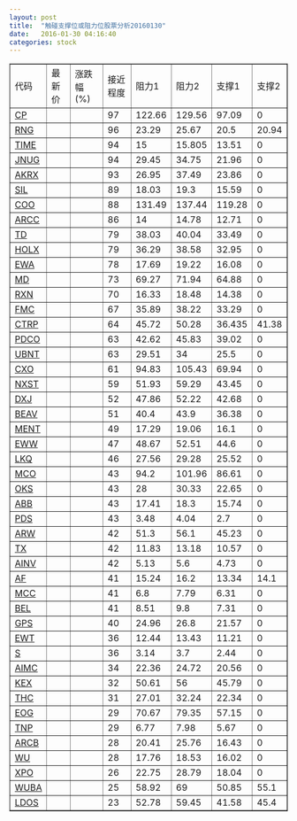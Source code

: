 ```yaml
---
layout: post
title:  "触碰支撑位或阻力位股票分析20160130"
date:   2016-01-30 04:16:40
categories: stock
---
```

<script type="text/javascript">
var stockList = []
stockList.push('gb_cp');
stockList.push('gb_rng');
stockList.push('gb_time');
stockList.push('gb_jnug');
stockList.push('gb_akrx');
stockList.push('gb_sil');
stockList.push('gb_coo');
stockList.push('gb_arcc');
stockList.push('gb_td');
stockList.push('gb_holx');
stockList.push('gb_ewa');
stockList.push('gb_md');
stockList.push('gb_rxn');
stockList.push('gb_fmc');
stockList.push('gb_ctrp');
stockList.push('gb_pdco');
stockList.push('gb_ubnt');
stockList.push('gb_cxo');
stockList.push('gb_nxst');
stockList.push('gb_dxj');
stockList.push('gb_beav');
stockList.push('gb_ment');
stockList.push('gb_eww');
stockList.push('gb_lkq');
stockList.push('gb_mco');
stockList.push('gb_oks');
stockList.push('gb_abb');
stockList.push('gb_pds');
stockList.push('gb_arw');
stockList.push('gb_tx');
stockList.push('gb_ainv');
stockList.push('gb_af');
stockList.push('gb_mcc');
stockList.push('gb_bel');
stockList.push('gb_gps');
stockList.push('gb_ewt');
stockList.push('gb_s');
stockList.push('gb_aimc');
stockList.push('gb_kex');
stockList.push('gb_thc');
stockList.push('gb_eog');
stockList.push('gb_tnp');
stockList.push('gb_arcb');
stockList.push('gb_wu');
stockList.push('gb_xpo');
stockList.push('gb_wuba');
stockList.push('gb_ldos');
</script>
<table border="1">
 <tr>
 <td>代码</td>
 <td>最新价</td>
 <td>涨跌幅(%)</td>
 <td>接近程度</td>
 <td>阻力1</td>
 <td>阻力2</td>
 <td>支撑1</td>
 <td>支撑2</td>
</tr>
  <tr id="cp" class="red">
  <td><a href="http://stock.finance.sina.com.cn/usstock/quotes/CP.html" target="_blank">CP</a></td><td></td><td></td><td>97</td><td>122.66</td><td>129.56</td><td>97.09</td><td>0</td></tr>
  <tr id="rng" class="green">
  <td><a href="http://stock.finance.sina.com.cn/usstock/quotes/RNG.html" target="_blank">RNG</a></td><td></td><td></td><td>96</td><td>23.29</td><td>25.67</td><td>20.5</td><td>20.94</td></tr>
  <tr id="time" class="red">
  <td><a href="http://stock.finance.sina.com.cn/usstock/quotes/TIME.html" target="_blank">TIME</a></td><td></td><td></td><td>94</td><td>15</td><td>15.805</td><td>13.51</td><td>0</td></tr>
  <tr id="jnug" class="red">
  <td><a href="http://stock.finance.sina.com.cn/usstock/quotes/JNUG.html" target="_blank">JNUG</a></td><td></td><td></td><td>94</td><td>29.45</td><td>34.75</td><td>21.96</td><td>0</td></tr>
  <tr id="akrx" class="red">
  <td><a href="http://stock.finance.sina.com.cn/usstock/quotes/AKRX.html" target="_blank">AKRX</a></td><td></td><td></td><td>93</td><td>26.95</td><td>37.49</td><td>23.86</td><td>0</td></tr>
  <tr id="sil" class="red">
  <td><a href="http://stock.finance.sina.com.cn/usstock/quotes/SIL.html" target="_blank">SIL</a></td><td></td><td></td><td>89</td><td>18.03</td><td>19.3</td><td>15.59</td><td>0</td></tr>
  <tr id="coo" class="red">
  <td><a href="http://stock.finance.sina.com.cn/usstock/quotes/COO.html" target="_blank">COO</a></td><td></td><td></td><td>88</td><td>131.49</td><td>137.44</td><td>119.28</td><td>0</td></tr>
  <tr id="arcc" class="red">
  <td><a href="http://stock.finance.sina.com.cn/usstock/quotes/ARCC.html" target="_blank">ARCC</a></td><td></td><td></td><td>86</td><td>14</td><td>14.78</td><td>12.71</td><td>0</td></tr>
  <tr id="td" class="red">
  <td><a href="http://stock.finance.sina.com.cn/usstock/quotes/TD.html" target="_blank">TD</a></td><td></td><td></td><td>79</td><td>38.03</td><td>40.04</td><td>33.49</td><td>0</td></tr>
  <tr id="holx" class="green">
  <td><a href="http://stock.finance.sina.com.cn/usstock/quotes/HOLX.html" target="_blank">HOLX</a></td><td></td><td></td><td>79</td><td>36.29</td><td>38.58</td><td>32.95</td><td>0</td></tr>
  <tr id="ewa" class="red">
  <td><a href="http://stock.finance.sina.com.cn/usstock/quotes/EWA.html" target="_blank">EWA</a></td><td></td><td></td><td>78</td><td>17.69</td><td>19.22</td><td>16.08</td><td>0</td></tr>
  <tr id="md" class="green">
  <td><a href="http://stock.finance.sina.com.cn/usstock/quotes/MD.html" target="_blank">MD</a></td><td></td><td></td><td>73</td><td>69.27</td><td>71.94</td><td>64.88</td><td>0</td></tr>
  <tr id="rxn" class="green">
  <td><a href="http://stock.finance.sina.com.cn/usstock/quotes/RXN.html" target="_blank">RXN</a></td><td></td><td></td><td>70</td><td>16.33</td><td>18.48</td><td>14.38</td><td>0</td></tr>
  <tr id="fmc" class="red">
  <td><a href="http://stock.finance.sina.com.cn/usstock/quotes/FMC.html" target="_blank">FMC</a></td><td></td><td></td><td>67</td><td>35.89</td><td>38.22</td><td>33.29</td><td>0</td></tr>
  <tr id="ctrp" class="green">
  <td><a href="http://stock.finance.sina.com.cn/usstock/quotes/CTRP.html" target="_blank">CTRP</a></td><td></td><td></td><td>64</td><td>45.72</td><td>50.28</td><td>36.435</td><td>41.38</td></tr>
  <tr id="pdco" class="red">
  <td><a href="http://stock.finance.sina.com.cn/usstock/quotes/PDCO.html" target="_blank">PDCO</a></td><td></td><td></td><td>63</td><td>42.62</td><td>45.83</td><td>39.02</td><td>0</td></tr>
  <tr id="ubnt" class="green">
  <td><a href="http://stock.finance.sina.com.cn/usstock/quotes/UBNT.html" target="_blank">UBNT</a></td><td></td><td></td><td>63</td><td>29.51</td><td>34</td><td>25.5</td><td>0</td></tr>
  <tr id="cxo" class="green">
  <td><a href="http://stock.finance.sina.com.cn/usstock/quotes/CXO.html" target="_blank">CXO</a></td><td></td><td></td><td>61</td><td>94.83</td><td>105.43</td><td>69.94</td><td>0</td></tr>
  <tr id="nxst" class="green">
  <td><a href="http://stock.finance.sina.com.cn/usstock/quotes/NXST.html" target="_blank">NXST</a></td><td></td><td></td><td>59</td><td>51.93</td><td>59.29</td><td>43.45</td><td>0</td></tr>
  <tr id="dxj" class="red">
  <td><a href="http://stock.finance.sina.com.cn/usstock/quotes/DXJ.html" target="_blank">DXJ</a></td><td></td><td></td><td>52</td><td>47.86</td><td>52.22</td><td>42.68</td><td>0</td></tr>
  <tr id="beav" class="green">
  <td><a href="http://stock.finance.sina.com.cn/usstock/quotes/BEAV.html" target="_blank">BEAV</a></td><td></td><td></td><td>51</td><td>40.4</td><td>43.9</td><td>36.38</td><td>0</td></tr>
  <tr id="ment" class="green">
  <td><a href="http://stock.finance.sina.com.cn/usstock/quotes/MENT.html" target="_blank">MENT</a></td><td></td><td></td><td>49</td><td>17.29</td><td>19.06</td><td>16.1</td><td>0</td></tr>
  <tr id="eww" class="red">
  <td><a href="http://stock.finance.sina.com.cn/usstock/quotes/EWW.html" target="_blank">EWW</a></td><td></td><td></td><td>47</td><td>48.67</td><td>52.51</td><td>44.6</td><td>0</td></tr>
  <tr id="lkq" class="red">
  <td><a href="http://stock.finance.sina.com.cn/usstock/quotes/LKQ.html" target="_blank">LKQ</a></td><td></td><td></td><td>46</td><td>27.56</td><td>29.28</td><td>25.52</td><td>0</td></tr>
  <tr id="mco" class="green">
  <td><a href="http://stock.finance.sina.com.cn/usstock/quotes/MCO.html" target="_blank">MCO</a></td><td></td><td></td><td>43</td><td>94.2</td><td>101.96</td><td>86.61</td><td>0</td></tr>
  <tr id="oks" class="red">
  <td><a href="http://stock.finance.sina.com.cn/usstock/quotes/OKS.html" target="_blank">OKS</a></td><td></td><td></td><td>43</td><td>28</td><td>30.33</td><td>22.65</td><td>0</td></tr>
  <tr id="abb" class="red">
  <td><a href="http://stock.finance.sina.com.cn/usstock/quotes/ABB.html" target="_blank">ABB</a></td><td></td><td></td><td>43</td><td>17.41</td><td>18.3</td><td>15.74</td><td>0</td></tr>
  <tr id="pds" class="red">
  <td><a href="http://stock.finance.sina.com.cn/usstock/quotes/PDS.html" target="_blank">PDS</a></td><td></td><td></td><td>43</td><td>3.48</td><td>4.04</td><td>2.7</td><td>0</td></tr>
  <tr id="arw" class="green">
  <td><a href="http://stock.finance.sina.com.cn/usstock/quotes/ARW.html" target="_blank">ARW</a></td><td></td><td></td><td>42</td><td>51.3</td><td>56.1</td><td>45.23</td><td>0</td></tr>
  <tr id="tx" class="green">
  <td><a href="http://stock.finance.sina.com.cn/usstock/quotes/TX.html" target="_blank">TX</a></td><td></td><td></td><td>42</td><td>11.83</td><td>13.18</td><td>10.57</td><td>0</td></tr>
  <tr id="ainv" class="red">
  <td><a href="http://stock.finance.sina.com.cn/usstock/quotes/AINV.html" target="_blank">AINV</a></td><td></td><td></td><td>42</td><td>5.13</td><td>5.6</td><td>4.73</td><td>0</td></tr>
  <tr id="af" class="red">
  <td><a href="http://stock.finance.sina.com.cn/usstock/quotes/AF.html" target="_blank">AF</a></td><td></td><td></td><td>41</td><td>15.24</td><td>16.2</td><td>13.34</td><td>14.1</td></tr>
  <tr id="mcc" class="red">
  <td><a href="http://stock.finance.sina.com.cn/usstock/quotes/MCC.html" target="_blank">MCC</a></td><td></td><td></td><td>41</td><td>6.8</td><td>7.79</td><td>6.31</td><td>0</td></tr>
  <tr id="bel" class="red">
  <td><a href="http://stock.finance.sina.com.cn/usstock/quotes/BEL.html" target="_blank">BEL</a></td><td></td><td></td><td>41</td><td>8.51</td><td>9.8</td><td>7.31</td><td>0</td></tr>
  <tr id="gps" class="red">
  <td><a href="http://stock.finance.sina.com.cn/usstock/quotes/GPS.html" target="_blank">GPS</a></td><td></td><td></td><td>40</td><td>24.96</td><td>26.8</td><td>21.57</td><td>0</td></tr>
  <tr id="ewt" class="red">
  <td><a href="http://stock.finance.sina.com.cn/usstock/quotes/EWT.html" target="_blank">EWT</a></td><td></td><td></td><td>36</td><td>12.44</td><td>13.43</td><td>11.21</td><td>0</td></tr>
  <tr id="s" class="red">
  <td><a href="http://stock.finance.sina.com.cn/usstock/quotes/S.html" target="_blank">S</a></td><td></td><td></td><td>36</td><td>3.14</td><td>3.7</td><td>2.44</td><td>0</td></tr>
  <tr id="aimc" class="green">
  <td><a href="http://stock.finance.sina.com.cn/usstock/quotes/AIMC.html" target="_blank">AIMC</a></td><td></td><td></td><td>34</td><td>22.36</td><td>24.72</td><td>20.56</td><td>0</td></tr>
  <tr id="kex" class="green">
  <td><a href="http://stock.finance.sina.com.cn/usstock/quotes/KEX.html" target="_blank">KEX</a></td><td></td><td></td><td>32</td><td>50.61</td><td>56</td><td>45.79</td><td>0</td></tr>
  <tr id="thc" class="green">
  <td><a href="http://stock.finance.sina.com.cn/usstock/quotes/THC.html" target="_blank">THC</a></td><td></td><td></td><td>31</td><td>27.01</td><td>32.24</td><td>22.34</td><td>0</td></tr>
  <tr id="eog" class="green">
  <td><a href="http://stock.finance.sina.com.cn/usstock/quotes/EOG.html" target="_blank">EOG</a></td><td></td><td></td><td>29</td><td>70.67</td><td>79.35</td><td>57.15</td><td>0</td></tr>
  <tr id="tnp" class="green">
  <td><a href="http://stock.finance.sina.com.cn/usstock/quotes/TNP.html" target="_blank">TNP</a></td><td></td><td></td><td>29</td><td>6.77</td><td>7.98</td><td>5.67</td><td>0</td></tr>
  <tr id="arcb" class="green">
  <td><a href="http://stock.finance.sina.com.cn/usstock/quotes/ARCB.html" target="_blank">ARCB</a></td><td></td><td></td><td>28</td><td>20.41</td><td>25.76</td><td>16.43</td><td>0</td></tr>
  <tr id="wu" class="green">
  <td><a href="http://stock.finance.sina.com.cn/usstock/quotes/WU.html" target="_blank">WU</a></td><td></td><td></td><td>28</td><td>17.76</td><td>18.53</td><td>16.02</td><td>0</td></tr>
  <tr id="xpo" class="green">
  <td><a href="http://stock.finance.sina.com.cn/usstock/quotes/XPO.html" target="_blank">XPO</a></td><td></td><td></td><td>26</td><td>22.75</td><td>28.79</td><td>18.04</td><td>0</td></tr>
  <tr id="wuba" class="green">
  <td><a href="http://stock.finance.sina.com.cn/usstock/quotes/WUBA.html" target="_blank">WUBA</a></td><td></td><td></td><td>25</td><td>58.92</td><td>69</td><td>50.85</td><td>55.1</td></tr>
  <tr id="ldos" class="green">
  <td><a href="http://stock.finance.sina.com.cn/usstock/quotes/LDOS.html" target="_blank">LDOS</a></td><td></td><td></td><td>23</td><td>52.78</td><td>59.45</td><td>41.58</td><td>45.4</td></tr>
</table>
